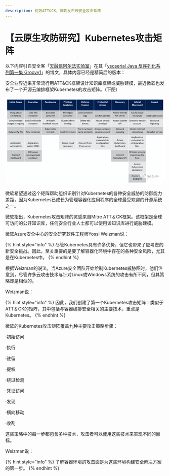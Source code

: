 ```yaml
---
description: 仿效ATT&CK，微软发布云安全攻击矩阵
---
```


# 【云原生攻防研究】Kubernetes攻击矩阵

以下内容引自安全客「[天融信阿尔法实验室](https://www.anquanke.com/member/142730)」在其「[ysoserial Java 反序列化系列第一集 Groovy1](https://www.anquanke.com/post/id/202730)」的博文，具体内容已经是精简后的版本：



安全业界近来非常流行用ATT&CK框架设计知识库框架或威胁建模，最近微软也发布了一个开源云编排框架Kubernetes的攻击矩阵。（下图）

![](../../.gitbook/assets/image%20%2855%29.png)

微软希望通过这个矩阵帮助组织识别针对Kubernetes的各种安全威胁的防御能力差距，因为Kubernetes已成长为管理容器化应用程序的全球最受欢迎的开源系统之一。

微软指出，Kubernetes攻击矩阵的灵感来自Mitre ATT＆CK框架。该框架是全球可访问的公开知识库，任何安全行业人士都可以使用该知识库进行威胁建模。

微软Azure安全中心的安全研究软件工程师Yossi Weizman说：

{% hint style="info" %}
尽管Kubernetes具有许多优势，但它也带来了应考虑的新安全挑战。因此，至关重要的是要了解容器化环境中存在的各种安全风险，尤其是在Kubernetes中。
{% endhint %}

根据Weizman的说法，当Azure安全团队开始绘制Kubernetes威胁图时，他们注意到，尽管许多云攻击技术与针对Linux或Windows系统的攻击有所不同，但其策略却是相似的。

Weizman说：

{% hint style="info" %}
因此，我们创建了第一个Kubernetes攻击矩阵：类似于ATT＆CK的矩阵，其中包括与容器编排安全相关的主要技术，重点是Kubernetes。
{% endhint %}

微软的Kubernetes攻击矩阵覆盖九种主要攻击策略步骤：

·初始访问

·执行

·驻留

·提权

·绕过检测

·凭证访问

·发现

·横向移动

·收割

这些策略中的每一步都包含多种技术，攻击者可以使用这些技术来实现不同的目标。

Weizman说：

{% hint style="info" %}
了解容器环境的攻击面是为这些环境构建安全解决方案的第一步。
{% endhint %}

